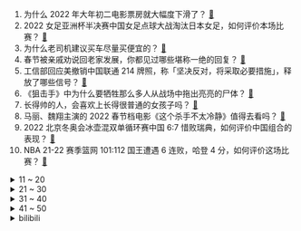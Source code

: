 1. 为什么 2022 年大年初二电影票房就大幅度下滑了？ [:link:](https://www.zhihu.com/question/514501854)
2. 2022 女足亚洲杯半决赛中国女足点球大战淘汰日本女足，如何评价本场比赛？ [:link:](https://www.zhihu.com/question/514625241)
3. 为什么老司机建议买车尽量买便宜的？ [:link:](https://www.zhihu.com/question/484642082)
4. 春节被亲戚劝说回老家发展，你都见过哪些堪称一绝的回复？ [:link:](https://www.zhihu.com/question/512037527)
5. 工信部回应美撤销中国联通 214 牌照，称「坚决反对，将采取必要措施」，释放了哪些信号？ [:link:](https://www.zhihu.com/question/514557426)
6. 《狙击手》中为什么要牺牲那么多人从战场中拖出亮亮的尸体？ [:link:](https://www.zhihu.com/question/514294326)
7. 长得帅的人，会喜欢上长得很普通的女孩子吗？ [:link:](https://www.zhihu.com/question/498911444)
8. 马丽、魏翔主演的 2022 春节档电影《这个杀手不太冷静》值得去看吗？ [:link:](https://www.zhihu.com/question/512290779)
9. 2022 北京冬奥会冰壶混双单循环赛中国 6:7 惜败瑞典，如何评价中国组合的表现？ [:link:](https://www.zhihu.com/question/514609155)
10. NBA 21-22 赛季篮网 101:112 国王遭遇 6 连败，哈登 4 分，如何评价这场比赛？ [:link:](https://www.zhihu.com/question/514553262)
<details>
<summary>11 ~ 20</summary>

11. 杭州本轮疫情首发病例传播自进口咖啡机的机芯，再产生人传人，这对目前的防疫带来哪些挑战？ [:link:](https://www.zhihu.com/question/514567174)
12. 爸妈不同意的恋爱还有必要继续吗? [:link:](https://www.zhihu.com/question/514626305)
13. 你认为财务部，对公司最大的价值在哪？财务部的应该处在公司的什么地位？ [:link:](https://www.zhihu.com/question/503630187)
14. 三星手机每次对比评测都数据较好，可惜中国内地买的人不多，算劣币驱逐良币吗？ [:link:](https://www.zhihu.com/question/511593165)
15. 都初三了一直考二百多分还有半个学期考四百分有可能吗？ [:link:](https://www.zhihu.com/question/510580418)
16. 看了男足 1:3 耻负越南，心中无比难受，你能否提出一个真正能帮助到中国足球的合理的建议或方针? [:link:](https://www.zhihu.com/question/514372301)
17. 看过的书有必要再看第二遍吗？ [:link:](https://www.zhihu.com/question/316845601)
18. 国内哪个城市的地铁报站最好听？ [:link:](https://www.zhihu.com/question/365170249)
19. 可以分享一下自己特别喜欢的文案吗？ [:link:](https://www.zhihu.com/question/512743114)
20. 怎样忘掉最开始喜欢的那个人？ [:link:](https://www.zhihu.com/question/512974483)
</details>
<details>
<summary>21 ~ 30</summary>

21. 越南官方网站年初一刊文提到「春节起源于越南」，大家都抢着要春节是好事还是坏事？ [:link:](https://www.zhihu.com/question/514419286)
22. 拜登正式批准向东欧增派美军，释放了什么信号？ [:link:](https://www.zhihu.com/question/514494621)
23. 如何看待美国政坛关于「反华和反俄哪个更有利于美国」的争议？ [:link:](https://www.zhihu.com/question/514576544)
24. 想入门哲学，直接从尼采的原著开始会不会不妥？ [:link:](https://www.zhihu.com/question/465167597)
25. 做一个神仙或是妖怪是一种怎样的体验? [:link:](https://www.zhihu.com/question/37524382)
26. 普通人如何迅速制服泰森一样的敌人？ [:link:](https://www.zhihu.com/question/514371834)
27. 什么样的人最容易获得成功？ [:link:](https://www.zhihu.com/question/58655172)
28. 你会在意别人是否回你消息这件事吗？ [:link:](https://www.zhihu.com/question/513284417)
29. 杭州有什么惊艳的美食？ [:link:](https://www.zhihu.com/question/464671301)
30. 网红博主「刘墉干净又卫生」在印度得新冠肺炎 8 天后转好，新冠肺炎转好后是什么感受？ [:link:](https://www.zhihu.com/question/513358321)
</details>
<details>
<summary>31 ~ 40</summary>

31. 你有没有觉得《王者荣耀》现在遍地王者？ [:link:](https://www.zhihu.com/question/502953929)
32. 高三，支撑你们的是什么？ [:link:](https://www.zhihu.com/question/510475478)
33. 激励人的正能量阳光句子有哪些？ [:link:](https://www.zhihu.com/question/506547439)
34. 现实生活中有真正的传武大师吗？ [:link:](https://www.zhihu.com/question/512149111)
35. 300元以内的蓝牙耳机有什么推荐的？ [:link:](https://www.zhihu.com/question/475474488)
36. 苹果综合体验真的比安卓好吗？ [:link:](https://www.zhihu.com/question/513275505)
37. 《喜羊羊与灰太狼之筐出未来》大电影中有哪些打动你的情节？ [:link:](https://www.zhihu.com/question/513132427)
38. 叙利亚提前无缘世界杯后，叙利亚足协宣布解散国家队行政机关和所有技术人员，如何看待这一决策？ [:link:](https://www.zhihu.com/question/514477011)
39. 如何评价电影《倚天屠龙记之圣火雄风》？ [:link:](https://www.zhihu.com/question/514094566)
40. 演员是否真有主角脸和配角脸之分？ [:link:](https://www.zhihu.com/question/34680258)
</details>
<details>
<summary>41 ~ 50</summary>

41. 如何评价高伟光、胡冰卿主演的电视剧《特战行动》？ [:link:](https://www.zhihu.com/question/511562542)
42. 有没有看上头的古言小说？ [:link:](https://www.zhihu.com/question/506903602)
43. 如果一个拒绝了你很多次的人，回头和你表白，你会接受吗？ [:link:](https://www.zhihu.com/question/514569054)
44. 父母拒绝我从机械/天坑专业转行，大家怎么回答他们的问题? [:link:](https://www.zhihu.com/question/510463631)
45. 考研如何选择目标学校及专业？ [:link:](https://www.zhihu.com/question/31000102)
46. 《奇迹·笨小孩》真的好看吗？ [:link:](https://www.zhihu.com/question/514353759)
47. 怎么忘掉忘掉一个人 ，放弃一个人， 从上一段爱情中走出来? [:link:](https://www.zhihu.com/question/513915812)
48. 有没有男主是动物的小说推荐？ [:link:](https://www.zhihu.com/question/370010357)
49. 2022 北京冬奥会女子冰球小组赛中国首战 1:3 不敌捷克，如何评价中国队的表现？ [:link:](https://www.zhihu.com/question/514562060)
50. 有没有男女主互动很甜，越看越上头的小说？ [:link:](https://www.zhihu.com/question/513277296)
</details><details>
<summary>bilibili</summary>

1. 【何同学】我用108天开了个灯...... [:link:](//www.bilibili.com/video/BV1244y1p7kt)
2. 2022我的世界拜年纪 [:link:](//www.bilibili.com/video/BV1kq4y1F7Uh)
3. 【老番茄】大傻子福尔摩斯 [:link:](//www.bilibili.com/video/BV1xF411H7tw)
4. 【亮记生物鉴定】网络热传生物鉴定37 [:link:](//www.bilibili.com/video/BV1eY411t7MJ)
5. B站UP主，办了个电影节！ [:link:](//www.bilibili.com/video/BV1Pu411d7rh)
6. 脸都不要了 [:link:](//www.bilibili.com/video/BV1or4y1a71j)
7. 老师：有谁可以报个警么… [:link:](//www.bilibili.com/video/BV1sq4y1h79t)
8. 【洛天依】《Time to Shine》——北京冬奥会文化节开幕式 [:link:](//www.bilibili.com/video/BV1wU4y1F7XL)
9. 【2022·东方华灯宴】 [:link:](//www.bilibili.com/video/BV16q4y1h7xX)
10. 2022哔哩哔哩拜年纪 [:link:](//www.bilibili.com/video/BV1fR4y1T7aV)
<details>
<summary>11 ~ 20</summary>

11. 自从做了UP主，警察，诈骗犯，黑产都关注了我 [:link:](//www.bilibili.com/video/BV1ZR4y1T71H)
12. 酒精真相：抱歉，安全摄入量为0的一级致癌物  【医学真相】第一集 [:link:](//www.bilibili.com/video/BV1U5411Z7VH)
13. 谁能骗走英国一艘巡洋舰？【硬核狠人25】 [:link:](//www.bilibili.com/video/BV1HS4y1V7hn)
14. 【时代少年团】TNT春节太闹腾2022之《开场舞》 [:link:](//www.bilibili.com/video/BV1gr4y1Y7nD)
15. 爆肝684个小时！我们成功造出群玉阁！ [:link:](//www.bilibili.com/video/BV1iZ4y1d7vJ)
16. 水 星 迫 降 青 春 版 ！！？ [:link:](//www.bilibili.com/video/BV1wS4y157vB)
17. 听君一席话，拜年废话 ！！！ [:link:](//www.bilibili.com/video/BV1or4y1a7ht)
18. 【没啥用科技】 干翻元宇宙！ [:link:](//www.bilibili.com/video/BV1P5411f7A3)
19. 一场蓄谋200天的阴谋终于实现了！ [:link:](//www.bilibili.com/video/BV1kq4y1h7Hu)
20. 虎年吉祥走鸿运，乐观奋斗万事成！加油！奥利给！哈哈哈哈哈哈哈 [:link:](//www.bilibili.com/video/BV1yT4y1k774)
</details>
<details>
<summary>21 ~ 30</summary>

21. 现实版“超级风火轮”，贾芳芳超高难度蹦床惊呆所有选手， [:link:](//www.bilibili.com/video/BV153411E7xv)
22. 【原神】横跨耗时2年！集成的手书！你绝对见过其中某张图只要你是原神玩家 [:link:](//www.bilibili.com/video/BV1ab4y1j7be)
23. 《明日方舟》EP - 随意随意呀 [:link:](//www.bilibili.com/video/BV1Wm4y1f7NM)
24. 生活很累，猫猫受罪！ [:link:](//www.bilibili.com/video/BV1c44y1W7Di)
25. 当代大学生返乡现状 [:link:](//www.bilibili.com/video/BV1KS4y157En)
26. 停更快1年了！我们分手了？频道怎么打算？今天来和大家说说心里话... [:link:](//www.bilibili.com/video/BV1bY411t7Eg)
27. 邓超眼中的自己 vs 春晚观众眼中的邓超 [:link:](//www.bilibili.com/video/BV1yL4y1W7d1)
28. 给老弟一个难忘的新年，祝大家新年快乐。 [:link:](//www.bilibili.com/video/BV1Lr4y1Y7v7)
29. 在农村结婚是一种什么体验！ [:link:](//www.bilibili.com/video/BV1Gu411d7cw)
30. ⚡“再下去要输越南了”⚡ [:link:](//www.bilibili.com/video/BV1p3411E7bi)
</details>
<details>
<summary>31 ~ 40</summary>

31. 春节期间的叙利亚人，太难了… [:link:](//www.bilibili.com/video/BV1rT4y1k7du)
32. 《四海》大烂片？我从来没见过这么好看的春节档电影！ [:link:](//www.bilibili.com/video/BV1Mu411d7nF)
33. 弈【2022拜年纪单品】 [:link:](//www.bilibili.com/video/BV1q34y1271d)
34. 有好有坏，就它最烂！《四海》《奇迹》《水门桥》《奇迹》《狙击手》《这个杀手不太冷静》《筐出未来》《熊出没重返地球》 [:link:](//www.bilibili.com/video/BV1Cb4y1E7eN)
35. 看完我把驾照撕了【阅片无数Ⅱ 36】 [:link:](//www.bilibili.com/video/BV1BT4y1k7Xr)
36. 挑战一斤魔鬼辣丝！这没有传说中那么的吓人啊！ [:link:](//www.bilibili.com/video/BV1Zr4y1a7ta)
37. 这个沙雕短片看完笑了我五天！！！ [:link:](//www.bilibili.com/video/BV1h44y1p7Ph)
38. 《奇行种模拟器》 [:link:](//www.bilibili.com/video/BV1sS4y1y7yp)
39. 把过年技能玩明白了 [:link:](//www.bilibili.com/video/BV1ru411R7gZ)
40. 中国足球连都不要了？国足1-3越南，刷新国足耻辱！ [:link:](//www.bilibili.com/video/BV1mq4y1F73x)
</details>
<details>
<summary>41 ~ 50</summary>

41. 排名第一的叉烧饭，好吃到舔碗？新系列开启！【还愿挑战06-囍囍港式茶餐厅】 [:link:](//www.bilibili.com/video/BV1oa41117bs)
42. 某显卡公司：“顾客愿意接受涨价”？揭露2021显卡价格暴涨内幕！ [:link:](//www.bilibili.com/video/BV1Cm4y1o7ry)
43. 周深、杨洪基温情献唱《错位时空》 [:link:](//www.bilibili.com/video/BV1bT4y1k7Uh)
44. 危！让丈母娘躲在车后座…女友一上车就跟我撒娇结果社死了？ [:link:](//www.bilibili.com/video/BV1qZ4y1d7uH)
45. 路边发现一只冻僵的大喵，把他埋了。 [:link:](//www.bilibili.com/video/BV1Sm4y1f7sp)
46. 【罗翔】新的一年树新的flag！给大家拜年了~ [:link:](//www.bilibili.com/video/BV1oa411m7Hq)
47. “我”《一个听不懂人话的理发师》 [:link:](//www.bilibili.com/video/BV1BL4y1W76T)
48. 《原神》飞彩镌流年活动过场动画-「岁华流彩」 [:link:](//www.bilibili.com/video/BV1Nr4y1Y7V5)
49. 大年初三，开工了！干净又卫生新的一年又开始了。 [:link:](//www.bilibili.com/video/BV13Y411L79A)
50. 【鬼畜大电影】天弃之子（71分钟完整版）卢本伟&周淑怡&茄子等 领衔主演 [:link:](//www.bilibili.com/video/BV1ou411R7wF)
</details>
<details>
<summary>51 ~ 60</summary>

51. 【法式甜点大师Amaury Guichon】巧克力老虎（两只） [:link:](//www.bilibili.com/video/BV1Ga41127uJ)
52. 不买会后悔的10款游戏推荐，极品好玩！【Steam新年特卖】 [:link:](//www.bilibili.com/video/BV1Lr4y1Y7ja)
53. 恐 怖 生 存 [:link:](//www.bilibili.com/video/BV14q4y1F7Gj)
54. 尽管遭受过许多恶意，仍将善良留给每一个人。他总是这样谦逊有礼，又不失温度。 [:link:](//www.bilibili.com/video/BV1wT4y1C7Us)
55. 13种雷姆 你喜欢哪一种？ [:link:](//www.bilibili.com/video/BV19b4y1E7vY)
56. 大吉大利和平年 | 王宝强独家贺岁片上映 [:link:](//www.bilibili.com/video/BV1DY411t7sU)
57. 【百年孤独】爆肝720小时 全网最细 万字解析世界名著《百年孤独》！这本劝退无数人的“神书”到底神在哪里？《百年孤独》中的孤独，到底是一种怎样的孤独？ [:link:](//www.bilibili.com/video/BV1tP4y1A7kM)
58. 满级拜年方式 [:link:](//www.bilibili.com/video/BV18R4y1j7vV)
59. “央视：冰荒马乱，招冰买马” [:link:](//www.bilibili.com/video/BV1fS4y1V7c7)
60. 你见过这样的超能力吗…… [:link:](//www.bilibili.com/video/BV1iL4y1W7s9)
</details>
<details>
<summary>61 ~ 70</summary>

61. 旧时代的船票！是否能登上新时代的客船！ [:link:](//www.bilibili.com/video/BV1iF411H7eq)
62. 2022特摄区拜年纪！隆冬难凉热血魂！ [:link:](//www.bilibili.com/video/BV1KZ4y1f7MS)
63. 年度极限挑战【2022拜年纪单品】 [:link:](//www.bilibili.com/video/BV1c5411f75g)
64. 如何在十分钟之内通关罪恶都市？！ [:link:](//www.bilibili.com/video/BV1JY411t7iM)
65. 世界上只能有一个穿山甲！！！ [:link:](//www.bilibili.com/video/BV1fT4y1k7ik)
66. 单曲循环！刘德华、张学友等百位明星演唱《一起向未来》 [:link:](//www.bilibili.com/video/BV18q4y1F7cA)
67. 云顶S6.5-全英雄羁绊实战-3星泽丽全球首次曝光 [:link:](//www.bilibili.com/video/BV1Hq4y1h71A)
68. 《原神》爆肝1年3000小时完成的手书：「旅行日记」畅游7个国度 [:link:](//www.bilibili.com/video/BV1i34y127hk)
69. 只有高中生才懂的奇葩题目！ [:link:](//www.bilibili.com/video/BV1g44y1W7C2)
70. 只要攻击玩家就会变得「更加年轻」？？！ [:link:](//www.bilibili.com/video/BV1hP4y1A7Ay)
</details>
<details>
<summary>71 ~ 80</summary>

71. 【小魔】边防战士说很甜的雪，到底能不能吃？ [:link:](//www.bilibili.com/video/BV1Ku411d7qM)
72. 《当代年轻人回复亲戚指南》 [:link:](//www.bilibili.com/video/BV1x3411E7Lc)
73. “经过同意才拿”漠叔宣传农村人品高尚，村民纷纷夸奖 [:link:](//www.bilibili.com/video/BV1Tb4y1J7So)
74. 【有何不可】最废话版本！ [:link:](//www.bilibili.com/video/BV1Jq4y1h7tX)
75. D大调卡农 —  献给生命中的每一个时刻【2022拜年纪单品】 [:link:](//www.bilibili.com/video/BV1gr4y1Y7Xa)
76. 好消息，我求婚了！坏消息，戒指掉海里了！ [:link:](//www.bilibili.com/video/BV1Lu411d79J)
77. 《色孽》下 [:link:](//www.bilibili.com/video/BV1iS4y1y7JQ)
78. 奇怪的春节【2022拜年纪单品】 [:link:](//www.bilibili.com/video/BV1B5411Z7f3)
79. “中国人的辈分可以复杂到什么程度” [:link:](//www.bilibili.com/video/BV1P3411E7no)
80. 【原神｜手书｜璃月】🏮“托身白刃里，杀人红尘中” [:link:](//www.bilibili.com/video/BV1hm4y1o7pT)
</details>
<details>
<summary>81 ~ 90</summary>

81. 文艺复兴？直接来吧！ [:link:](//www.bilibili.com/video/BV1Pa41127ay)
82. 爱了！北京冬奥会的神仙纪念品，强烈要求申遗！ [:link:](//www.bilibili.com/video/BV1xm4y1o78V)
83. “酒桌文化”滚远点！！ [:link:](//www.bilibili.com/video/BV1Na41127ot)
84. 居然能有这种私信？！！ [:link:](//www.bilibili.com/video/BV14m4y1o7D9)
85. 【免费上映】GTA25周年纪念作电影完整版82分钟 历代角色同屏演出 up爆肝巨制 [:link:](//www.bilibili.com/video/BV1BY411b7yT)
86. 等了一年，我终于拉出了这碗红油辣子牛肉面…… [:link:](//www.bilibili.com/video/BV1KF411J7Ri)
87. 猫和老鼠大家都看过吧，深挖里面的细节就会发现…… [:link:](//www.bilibili.com/video/BV1Ku411d7Uq)
88. 某up给粉丝拜年 , 然而 [:link:](//www.bilibili.com/video/BV1xr4y1Y7Tu)
89. 大橘为重的东北虎，给大家拜年啦！ [:link:](//www.bilibili.com/video/BV1rq4y1F7fy)
90. 当你不再想要努力时，不妨看看这个视频 [:link:](//www.bilibili.com/video/BV1y44y1p7WE)
</details>
<details>
<summary>91 ~ 100</summary>

91. 【Mossbur】当外国人知道中国有红包... [:link:](//www.bilibili.com/video/BV15r4y1Y7Lu)
92. 福建套肠香得脑壳昏～小孩：你这人真能处。无广试吃员 [:link:](//www.bilibili.com/video/BV1zS4y1V7W1)
93. 致敬勇士 刘耀文 时代少年团 [:link:](//www.bilibili.com/video/BV1gL4y1472m)
94. 《野营》 [:link:](//www.bilibili.com/video/BV1pR4y1j7CK)
95. 去找山城小栗旬剪头发，被他当成男生了？？第一次在男士理发馆理发 [:link:](//www.bilibili.com/video/BV1Gr4y1Y7Pi)
96. 当如胶似漆的情侣异地过年时！！！ [:link:](//www.bilibili.com/video/BV1ML4y1x7iM)
97. 【春节档全明星】弯转大了，容易扯着淡！ [:link:](//www.bilibili.com/video/BV1SP4y1N78D)
98. 致敬！院士放弃专利让救命药一盒仅290元 [:link:](//www.bilibili.com/video/BV1G3411E7QW)
99. 夏宫 中国大饭店   厨子探店¥1？64 [:link:](//www.bilibili.com/video/BV1XF411p7ai)
100. 当动漫照进现实…… [:link:](//www.bilibili.com/video/BV1C44y1p7h8)
</details></details>